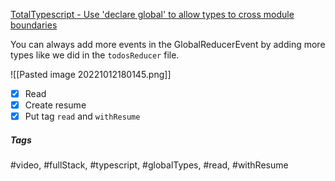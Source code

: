 [TotalTypescript - Use 'declare global' to allow types to cross module boundaries](https://www.totaltypescript.com/tips/use-declare-global-to-allow-types-to-cross-module-boundaries)

You can always add more events in the GlobalReducerEvent by adding more types like we did in the `todosReducer` file.

![[Pasted image 20221012180145.png]]

- [x] Read
- [x] Create resume
- [x] Put tag `read` and `withResume`

##### Tags
#video, #fullStack, #typescript, #globalTypes, #read, #withResume 
